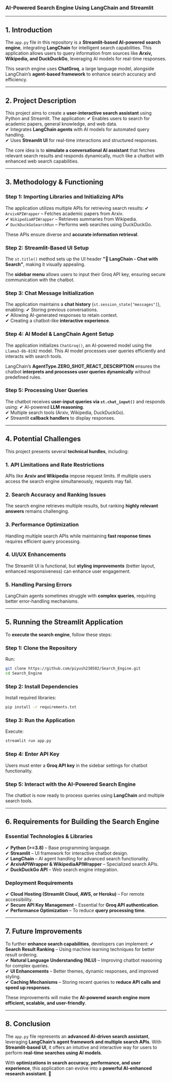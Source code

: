### **AI-Powered Search Engine Using LangChain and Streamlit**

---

## **1. Introduction**  
The `app.py` file in this repository is a **Streamlit-based AI-powered search engine**, integrating **LangChain** for intelligent search capabilities. This application allows users to query information from sources like **Arxiv, Wikipedia, and DuckDuckGo**, leveraging AI models for real-time responses.

This search engine uses **ChatGroq**, a large language model, alongside LangChain’s **agent-based framework** to enhance search accuracy and efficiency.

---

## **2. Project Description**  
This project aims to create a **user-interactive search assistant** using Python and Streamlit. The application:
✔ Enables users to search for academic papers, general knowledge, and web data.  
✔ Integrates **LangChain agents** with AI models for automated query handling.  
✔ Uses **Streamlit UI** for real-time interactions and structured responses.  

The core idea is to **simulate a conversational AI assistant** that fetches relevant search results and responds dynamically, much like a chatbot with enhanced web search capabilities.

---

## **3. Methodology & Functioning**  

### **Step 1: Importing Libraries and Initializing APIs**  
The application utilizes multiple APIs for retrieving search results:
✔ `ArxivAPIWrapper` – Fetches academic papers from Arxiv.  
✔ `WikipediaAPIWrapper` – Retrieves summaries from Wikipedia.  
✔ `DuckDuckGoSearchRun` – Performs web searches using DuckDuckGo.  

These APIs ensure diverse and **accurate information retrieval**.

### **Step 2: Streamlit-Based UI Setup**  
The `st.title()` method sets up the UI header **"🔎 LangChain - Chat with Search"**, making it visually appealing.

The **sidebar menu** allows users to input their Groq API key, ensuring secure communication with the chatbot.

### **Step 3: Chat Message Initialization**  
The application maintains a **chat history** (`st.session_state["messages"]`), enabling:
✔ Storing previous conversations.  
✔ Allowing AI-generated responses to retain context.  
✔ Creating a chatbot-like **interactive experience**.

### **Step 4: AI Model & LangChain Agent Setup**  
The application initializes `ChatGroq()`, an AI-powered model using the `Llama3-8b-8192` model. This AI model processes user queries efficiently and interacts with search tools.

LangChain’s **AgentType.ZERO_SHOT_REACT_DESCRIPTION** ensures the chatbot **interprets and processes user queries dynamically** without predefined rules.

### **Step 5: Processing User Queries**  
The chatbot receives **user-input queries via `st.chat_input()`** and responds using:
✔ AI-powered **LLM reasoning**.  
✔ Multiple search tools (Arxiv, Wikipedia, DuckDuckGo).  
✔ Streamlit **callback handlers** to display responses.

---

## **4. Potential Challenges**
This project presents several **technical hurdles**, including:

### **1. API Limitations and Rate Restrictions**  
APIs like **Arxiv and Wikipedia** impose request limits. If multiple users access the search engine simultaneously, requests may fail.

### **2. Search Accuracy and Ranking Issues**  
The search engine retrieves multiple results, but ranking **highly relevant answers** remains challenging.

### **3. Performance Optimization**  
Handling multiple search APIs while maintaining **fast response times** requires efficient query processing.

### **4. UI/UX Enhancements**  
The Streamlit UI is functional, but **styling improvements** (better layout, enhanced responsiveness) can enhance user engagement.

### **5. Handling Parsing Errors**  
LangChain agents sometimes struggle with **complex queries**, requiring better error-handling mechanisms.

---

## **5. Running the Streamlit Application**
To **execute the search engine**, follow these steps:

### **Step 1: Clone the Repository**
Run:
```bash
git clone https://github.com/piyush230502/Search_Engine.git
cd Search_Engine
```

### **Step 2: Install Dependencies**
Install required libraries:
```bash
pip install -r requirements.txt
```

### **Step 3: Run the Application**
Execute:
```bash
streamlit run app.py
```

### **Step 4: Enter API Key**
Users must enter a **Groq API key** in the sidebar settings for chatbot functionality.

### **Step 5: Interact with the AI-Powered Search Engine**
The chatbot is now ready to process queries using **LangChain** and multiple search tools.

---

## **6. Requirements for Building the Search Engine**
### **Essential Technologies & Libraries**
✔ **Python (>=3.8)** – Base programming language.  
✔ **Streamlit** – UI framework for interactive chatbot design.  
✔ **LangChain** – AI agent handling for advanced search functionality.  
✔ **ArxivAPIWrapper & WikipediaAPIWrapper** – Specialized search APIs.  
✔ **DuckDuckGo API** – Web search engine integration.  

### **Deployment Requirements**
✔ **Cloud Hosting (Streamlit Cloud, AWS, or Heroku)** – For remote accessibility.  
✔ **Secure API Key Management** – Essential for **Groq API authentication**.  
✔ **Performance Optimization** – To reduce **query processing time**.

---

## **7. Future Improvements**
To further **enhance search capabilities**, developers can implement:
✔ **Search Result Ranking** – Using machine learning techniques for better result ordering.  
✔ **Natural Language Understanding (NLU)** – Improving chatbot reasoning for complex queries.  
✔ **UI Enhancements** – Better themes, dynamic responses, and improved styling.  
✔ **Caching Mechanisms** – Storing recent queries to **reduce API calls and speed up responses**.  

These improvements will make the **AI-powered search engine more efficient, scalable, and user-friendly**.

---

## **8. Conclusion**
The `app.py` file represents an **advanced AI-driven search assistant**, leveraging **LangChain’s agent framework and multiple search APIs**. With **Streamlit-based UI**, it offers an intuitive and interactive way for users to perform **real-time searches using AI models**.

With **optimizations in search accuracy, performance, and user experience**, this application can evolve into a **powerful AI-enhanced research assistant**. 🚀  
